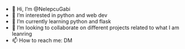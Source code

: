 - 👋 Hi, I’m @NelepcuGabi
- 👀 I’m interested in python and web dev
- 🌱 I’m currently learning python and flask
- 💞️ I’m looking to collaborate on different projects related to what I am leanring
- 📫 How to reach me: DM

<!---
NelepcuGabi/NelepcuGabi is a ✨ special ✨ repository because its `README.md` (this file) appears on your GitHub profile.
You can click the Preview link to take a look at your changes.
--->

